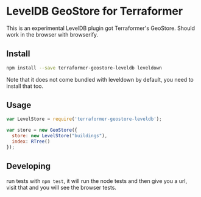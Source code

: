 # LevelDB GeoStore for Terraformer

This is an experimental LevelDB plugin got Terraformer's GeoStore. Should work in the browser with browserify.

## Install

```bash
npm install --save terraformer-geostore-leveldb leveldown
```

Note that it does not come bundled with leveldown by default, you need to install that too.

## Usage

```js
var LevelStore = require('terraformer-geostore-leveldb');

var store = new GeoStore({
  store: new LevelStore("buildings"),
  index: RTree()
});
```

## Developing

run tests with `npm test`, it will run the node tests and then give you a url, visit that and you will see the browser tests.